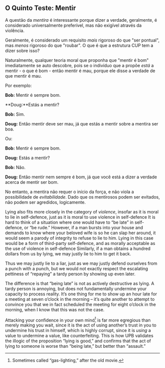 ## O Quinto Teste: Mentir

A questão da *mentira* é interessante porque dizer a verdade, geralmente, é considerado universalmente preferível, mas não exigível através da violência.

Geralmente, é considerado um requisito *mais* rigoroso do que "ser pontual", mas *menos* rigoroso do que "roubar". O que é que a estrutura CUP tem a dizer sobre isso?

Naturalmente, qualquer teoria moral que proponha que "mentir é bom" imediatamente se auto descobre, pois se o indivíduo que a propõe *está* a mentir - o que é bom - então mentir é mau, porque ele disse a verdade de que mentir é mau.

Por exemplo:

**Bob:** Mentir é sempre bom.

**Doug:**Estás a mentir?

**Bob:** Sim.

**Doug:** Então mentir deve ser mau, já que estás a mentir sobre a mentira ser boa.

Ou:

**Bob:** Mentir é sempre bom.

**Doug:** Estás a mentir?

**Bob:** Não.

**Doug:** Então mentir nem sempre é bom, já que você está a dizer a verdade acerca de mentir ser bom.

No entanto, a mentira não requer o início da força, e não viola a possibilidade de *evitabilidade*. Dado que os mentirosos podem ser evitados, não podem ser agredidos, logicamente.

Lying also fits more closely in the category of *violence*, insofar as it is moral to lie in self-defence, just as it is moral to use violence in self-defence It is hard to think of a situation where one would have to “be late” in self-defence, or “be rude.” However, if a man bursts into your house and demands to know where your beloved wife is so he can slap her around, it would seem a parody of integrity to refuse to lie to him. Lying in this case would be a form of third-party self-defence, and as morally acceptable as the use of violence in self-defence Similarly, if a man obtains a hundred dollars from us by lying, we may justly lie to him to get it back.

Thus we may justly lie to a liar, just as we may justly defend ourselves from a punch with a punch, but we would not exactly respect the escalating pettiness of “repaying” a tardy person by showing up even later.

The difference is that “being late” is not as actively destructive as lying. A tardy person is annoying, but does not fundamentally undermine your capacity to process reality. It’s one thing for me to show up an hour late for a meeting at seven o’clock in the morning – it’s quite another to attempt to convince you that we in fact scheduled the meeting for eight o’clock in the morning, when I know that this was not the case.

Attacking your confidence in your own mind[^5] is far more egregious than merely making you wait, since it is the act of using another’s trust in you to undermine his trust in himself, which is highly corrupt, since it is *using* a value to undermine a value, like counterfeiting. This is how UPB validates the illogic of the proposition “lying is good,” and confirms that the act of lying to someone is worse than “being late,” but better than “assault.”

[^5]: Sometimes called “gas-lighting,” after the old movie.